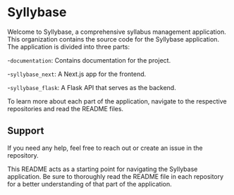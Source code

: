 # Syllybase

Welcome to Syllybase, a comprehensive syllabus management application. This organization contains the source code for the Syllybase application. The application is divided into three parts:

-`documentation`: Contains documentation for the project.

-`syllybase_next`: A Next.js app for the frontend.

-`syllybase_flask`: A Flask API that serves as the backend.

To learn more about each part of the application, navigate to the respective repositories and read the README files.

## Support

If you need any help, feel free to reach out or create an issue in the repository.

This README acts as a starting point for navigating the Syllybase application. Be sure to thoroughly read the README file in each repository for a better understanding of that part of the application.
